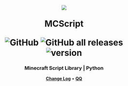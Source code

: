 <h1 align="center">
    <img src="https://avatars.githubusercontent.com/u/116565741?s=400&u=5cd6aaba9103ca258407f9f64d5cbd95c9967fb5&v=4">
    <p>MCScript</p>
    <img alt="GitHub" src="https://img.shields.io/github/license/abcSKY666/mcscript">
    <img alt="GitHub all releases" src="https://img.shields.io/github/downloads/abcSKY666/mcscript/total">
    <img alt="version" src="https://img.shields.io/badge/version-1-blue">
</h1>
<h3 align="center">Minecraft Script Library | Python</h3>
<p align="center">
    <strong><a href="CHANGELOG.md">Change Log</a></strong>
    •
    <strong><a href="https://qm.qq.com/cgi-bin/qm/qr?k=RRgf17j1MSV2ajHHiVn_afaFsW7CMVIK&jump_from=webapi&authKey=W26MUk0kXqUfVOoxAd9BbkPk/GdXB1w7rf/DcjmzNOX3ID3gliMxiWPMRgYG/fXx">QQ</a></strong>
</p>